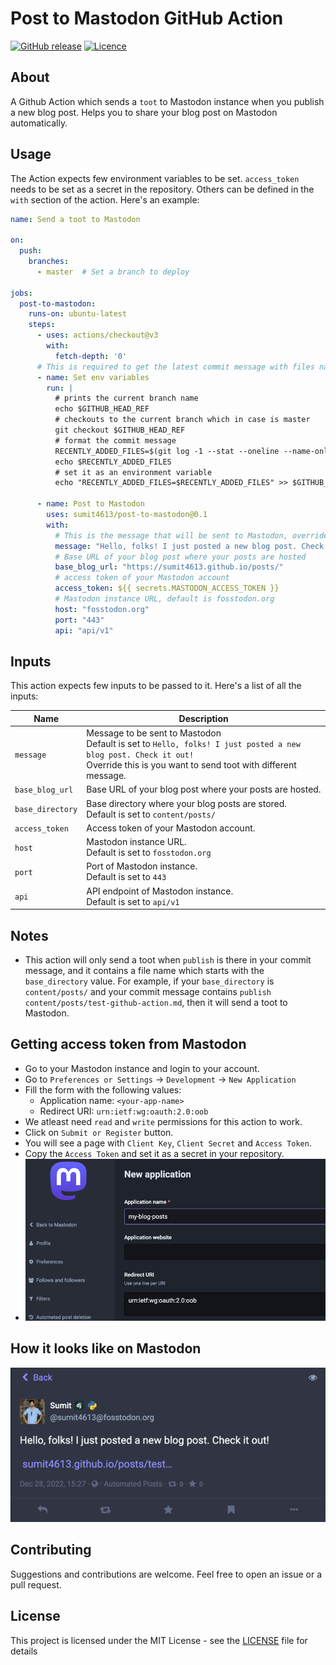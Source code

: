 # Post to Mastodon GitHub Action

[![GitHub
release](https://img.shields.io/github/release/sumit4613/post-to-mastodon.svg?style=flat-square)](https://github.com/sumit4613/post-to-mastodon/releases/latest)
[![Licence](https://img.shields.io/github/license/sumit4613/post-to-mastodon)](https://github.com/sumit4613/post-to-mastodon/blob/main/LICENSE)

## About

A Github Action which sends a `toot` to Mastodon instance when you publish a new blog post. Helps you to share your blog
post on Mastodon automatically.

## Usage

The Action expects few environment variables to be set. `access_token` needs to be set as a secret in the repository.
Others can be defined in the `with` section of the action. Here's an example:

```yml
name: Send a toot to Mastodon

on:
  push:
    branches:
      - master  # Set a branch to deploy

jobs:
  post-to-mastodon:
    runs-on: ubuntu-latest
    steps:
      - uses: actions/checkout@v3
        with:
          fetch-depth: '0'
      # This is required to get the latest commit message with files names
      - name: Set env variables
        run: |
          # prints the current branch name
          echo $GITHUB_HEAD_REF
          # checkouts to the current branch which in case is master
          git checkout $GITHUB_HEAD_REF
          # format the commit message
          RECENTLY_ADDED_FILES=$(git log -1 --stat --oneline --name-only | tr '\n' '|')
          echo $RECENTLY_ADDED_FILES
          # set it as an environment variable
          echo "RECENTLY_ADDED_FILES=$RECENTLY_ADDED_FILES" >> $GITHUB_ENV

      - name: Post to Mastodon
        uses: sumit4613/post-to-mastodon@0.1
        with:
          # This is the message that will be sent to Mastodon, override it with your own message if you want
          message: "Hello, folks! I just posted a new blog post. Check it out!"
          # Base URL of your blog post where your posts are hosted
          base_blog_url: "https://sumit4613.github.io/posts/"
          # access token of your Mastodon account
          access_token: ${{ secrets.MASTODON_ACCESS_TOKEN }}
          # Mastodon instance URL, default is fosstodon.org
          host: "fosstodon.org"
          port: "443"
          api: "api/v1"
```

## Inputs

This action expects few inputs to be passed to it. Here's a list of all the inputs:

| Name             | Description                                                                                                                                                                             |
|------------------|-----------------------------------------------------------------------------------------------------------------------------------------------------------------------------------------|
| `message`        | Message to be sent to Mastodon<br/> Default is set to `Hello, folks! I just posted a new blog post. Check it out!` <br/> Override this is you want to send toot with different message. |
| `base_blog_url`  | Base URL of your blog post where your posts are hosted.                                                                                                                                 |
| `base_directory` | Base directory where your blog posts are stored.<br/> Default is set to `content/posts/`                                                                                                |
| `access_token`   | Access token of your Mastodon account.                                                                                                                                                  |
| `host`           | Mastodon instance URL. <br/> Default is set to `fosstodon.org`                                                                                                                          |
| `port`           | Port of Mastodon instance. <br/> Default is set to `443`                                                                                                                                |
| `api`            | API endpoint of Mastodon instance. <br/> Default is set to `api/v1`                                                                                                                     |

## Notes

- This action will only send a toot when `publish` is there in your commit message, and it contains a file name which
  starts with the `base_directory` value. For example, if your `base_directory` is `content/posts/` and your commit
  message contains `publish content/posts/test-github-action.md`, then it will send a toot to Mastodon.

## Getting access token from Mastodon

- Go to your Mastodon instance and login to your account.
- Go to `Preferences or Settings` -> `Development` -> `New Application`
- Fill the form with the following values:
    - Application name: `<your-app-name>`
    - Redirect URI: `urn:ietf:wg:oauth:2.0:oob`
- We atleast need `read` and `write` permissions for this action to work.
- Click on `Submit or Register` button.
- You will see a page with `Client Key`, `Client Secret` and `Access Token`.
- Copy the `Access Token` and set it as a secret in your repository.
- ![img.png](resources/create_new_app.png)

## How it looks like on Mastodon

![img.png](resources/mastodon_toot.png)

## Contributing

Suggestions and contributions are welcome. Feel free to open an issue or a pull request.

## License

This project is licensed under the MIT License - see the [LICENSE](LICENSE) file for details
